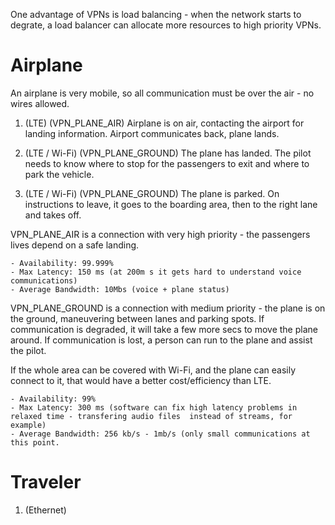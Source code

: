 
One advantage of VPNs is load balancing - when the network starts to degrate, a load balancer can allocate more resources to high priority VPNs.

# Airplane

An airplane is very mobile, so all communication must be over the air - no wires allowed.

1. (LTE) (VPN_PLANE_AIR) Airplane is on air, contacting the airport for landing information. Airport communicates back, plane lands.

2. (LTE / Wi-Fi) (VPN_PLANE_GROUND) The plane has landed. The pilot needs to know where to stop for the passengers to exit and where to park the vehicle.

3. (LTE / Wi-Fi) (VPN_PLANE_GROUND) The plane is parked. On instructions to leave, it goes to the boarding area, then to the right lane and takes off.

VPN_PLANE_AIR is a connection with very high priority - the passengers lives depend on a safe landing.
	
	- Availability: 99.999%
	- Max Latency: 150 ms (at 200m s it gets hard to understand voice communications) 
	- Average Bandwidth: 10Mbs (voice + plane status)

VPN_PLANE_GROUND is a connection with medium priority - the plane is on the ground, maneuvering between lanes and parking spots. If communication is degraded, it will take a few more secs to move the plane around. If communication is lost, a person can run to the plane and assist the pilot.

If the whole area can be covered with Wi-Fi, and the plane can easily connect to it, that would have a better cost/efficiency than LTE.

	- Availability: 99%
	- Max Latency: 300 ms (software can fix high latency problems in relaxed time - transfering audio files  instead of streams, for example)
	- Average Bandwidth: 256 kb/s - 1mb/s (only small communications at this point.

# Traveler

1. (Ethernet) 

 

